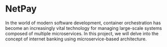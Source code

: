 # NetPay

In the world of modern software development, container orchestration has become an increasingly vital technology for managing large-scale systems composed of multiple microservices. In this project, we will delve into the concept of internet banking using microservice-based architecture. 
